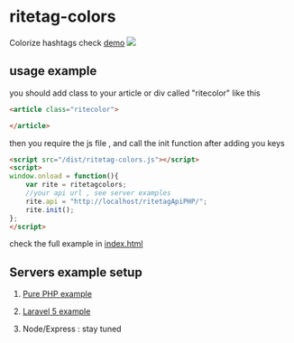 # ritetag-colors
Colorize hashtags check [demo](http://hackforward.ninja/ritetag-colors/index.html)
![](https://www.dropbox.com/s/1s89vys5zkracu8/f.png?raw=1)

## usage example

you should add class to your article or div called "ritecolor" like this 
```html
<article class="ritecolor">

</article>
```
then you require the js file , and call the init function after adding you keys  
```html
<script src="/dist/ritetag-colors.js"></script>
<script>
window.onload = function(){
	var rite = ritetagcolors;
	//your api url , see server examples
	rite.api = "http://localhost/ritetagApiPHP/";		
	rite.init();
};
</script>
```

check the full example in [index.html](https://github.com/Xloka/ritetag-colors/blob/master/index.html)

## Servers example setup

1. [Pure PHP example](https://github.com/Xloka/ritetag-colors/tree/master/server%20examples/ritetagApiPHP)

2. [Laravel 5 example](https://github.com/Xloka/ritetag-colors/tree/master/server%20examples/ritetagApiLaravel)

3. Node/Express : stay tuned
